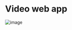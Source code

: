 # Video web app

![image](https://user-images.githubusercontent.com/88373470/189172500-3e43212b-42b7-4b60-ae71-05c66e1b05e5.png)
